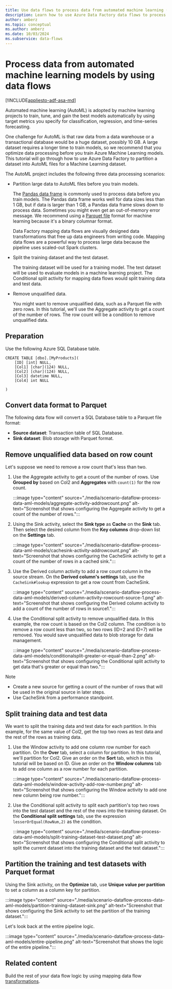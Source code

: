 ```yaml
---
title: Use data flows to process data from automated machine learning (AutoML) models
description: Learn how to use Azure Data Factory data flows to process data from automated machine learning(AutoML) models.
author: amberz
ms.topic: conceptual
ms.author: amberz
ms.date: 10/03/2024
ms.subservice: data-flows
---
```


# Process data from automated machine learning models by using data flows

[!INCLUDE[appliesto-adf-asa-md](includes/appliesto-adf-asa-md.md)]

Automated machine learning (AutoML) is adopted by machine learning projects to train, tune, and gain the best models automatically by using target metrics you specify for classification, regression, and time-series forecasting.

One challenge for AutoML is that raw data from a data warehouse or a transactional database would be a huge dataset, possibly 10 GB. A large dataset requires a longer time to train models, so we recommend that you optimize data processing before you train Azure Machine Learning models. This tutorial will go through how to use Azure Data Factory to partition a dataset into AutoML files for a Machine Learning dataset.

The AutoML project includes the following three data processing scenarios:

* Partition large data to AutoML files before you train models.

     The [Pandas data frame](https://pandas.pydata.org/pandas-docs/stable/getting_started/overview.html) is commonly used to process data before you train models. The Pandas data frame works well for data sizes less than 1 GB, but if data is larger than 1 GB, a Pandas data frame slows down to process data. Sometimes you might even get an out-of-memory error message. We recommend using a [Parquet file](https://parquet.apache.org/) format for machine learning because it's a binary columnar format.
    
     Data Factory mapping data flows are visually designed data transformations that free up data engineers from writing code. Mapping data flows are a powerful way to process large data because the pipeline uses scaled-out Spark clusters.

* Split the training dataset and the test dataset.
    
    The training dataset will be used for a training model. The test dataset will be used to evaluate models in a machine learning project. The Conditional split activity for mapping data flows would split training data and test data.

* Remove unqualified data.

    You might want to remove unqualified data, such as a Parquet file with zero rows. In this tutorial, we'll use the Aggregate activity to get a count of the number of rows. The row count will be a condition to remove unqualified data.

## Preparation

Use the following Azure SQL Database table.

```
CREATE TABLE [dbo].[MyProducts](
	[ID] [int] NULL,
	[Col1] [char](124) NULL,
	[Col2] [char](124) NULL,
	[Col3] datetime NULL,
	[Col4] int NULL

) 

```

## Convert data format to Parquet

The following data flow will convert a SQL Database table to a Parquet file format:

- **Source dataset**: Transaction table of SQL Database.
- **Sink dataset**: Blob storage with Parquet format.

## Remove unqualified data based on row count

Let's suppose we need to remove a row count that's less than two.

1. Use the Aggregate activity to get a count of the number of rows. Use **Grouped by** based on Col2 and **Aggregates** with `count(1)` for the row count.

    :::image type="content" source="./media/scenario-dataflow-process-data-aml-models/aggregate-activity-addrowcount.png" alt-text="Screenshot that shows configuring the Aggregate activity to get a count of the number of rows.":::

1. Using the Sink activity, select the **Sink type** as **Cache** on the **Sink** tab. Then select the desired column from the **Key columns** drop-down list on the **Settings** tab.

    :::image type="content" source="./media/scenario-dataflow-process-data-aml-models/cachesink-activity-addrowcount.png" alt-text="Screenshot that shows configuring the CacheSink activity to get a count of the number of rows in a cached sink.":::

1. Use the Derived column activity to add a row count column in the source stream. On the **Derived column's settings** tab, use the `CacheSink#lookup` expression to get a row count from CacheSink.

    :::image type="content" source="./media/scenario-dataflow-process-data-aml-models/derived-column-activity-rowcount-source-1.png" alt-text="Screenshot that shows configuring the Derived column activity to add a count of the number of rows in source1.":::

1. Use the Conditional split activity to remove unqualified data. In this example, the row count is based on the Col2 column. The condition is to remove a row count less than two, so two rows (ID=2 and ID=7) will be removed. You would save unqualified data to blob storage for data management.

    :::image type="content" source="./media/scenario-dataflow-process-data-aml-models/conditionalsplit-greater-or-equal-than-2.png" alt-text="Screenshot that shows configuring the Conditional split activity to get data that's greater or equal than two.":::

> [!NOTE]
>    * Create a new source for getting a count of the number of rows that will be used in the original source in later steps.
>    * Use CacheSink from a performance standpoint.

## Split training data and test data

We want to split the training data and test data for each partition. In this example, for the same value of Col2, get the top two rows as test data and the rest of the rows as training data.

1. Use the Window activity to add one column row number for each partition. On the **Over** tab, select a  column for partition. In this tutorial, we'll partition for Col2. Give an order on the **Sort** tab, which in this tutorial will be based on ID. Give an order on the **Window columns** tab to add one column as a row number for each partition.

    :::image type="content" source="./media/scenario-dataflow-process-data-aml-models/window-activity-add-row-number.png" alt-text="Screenshot that shows configuring the Window activity to add one new column being row number.":::

1. Use the Conditional split activity to split each partition's top two rows into the test dataset and the rest of the rows into the training dataset. On the **Conditional split settings** tab, use the expression `lesserOrEqual(RowNum,2)` as the condition.

    :::image type="content" source="./media/scenario-dataflow-process-data-aml-models/split-training-dataset-test-dataset.png" alt-text="Screenshot that shows configuring the Conditional split activity to split the current dataset into the training dataset and the test dataset.":::

## Partition the training and test datasets with Parquet format

Using the Sink activity, on the **Optimize** tab, use **Unique value per partition** to set a column as a column key for partition.

:::image type="content" source="./media/scenario-dataflow-process-data-aml-models/partition-training-dataset-sink.png" alt-text="Screenshot that shows configuring the Sink activity to set the partition of the training dataset.":::

Let's look back at the entire pipeline logic.

:::image type="content" source="./media/scenario-dataflow-process-data-aml-models/entire-pipeline.png" alt-text="Screenshot that shows the logic of the entire pipeline.":::

## Related content

Build the rest of your data flow logic by using mapping data flow [transformations](concepts-data-flow-overview.md).
